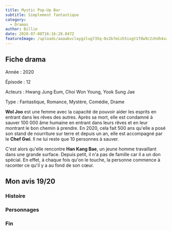 ```yaml
---
title: Mystic Pop-Up Bar
subtitle: Simplement fantastique
category:
  - Dramas
author: Billie
date: 2020-07-08T16:16:28.047Z
featureImage: /uploads/aaaabvclaygzlug735q-0v2b7mizh5ixgt1f0w9c2zhdh4xa-zozrozxygerdpwtzjf67cmmnwquouwphr6xc1dkgd3fc2uh.jpg
---
```

## Fiche drama

Année : 2020

Épisode : 12

Acteurs : Hwang Jung Eum, Choi Won Young, Yook Sung Jae

Type : Fantastique, Romance, Mystère, Comédie, Drame

**Wol Joo** est une femme avec la capacité de pouvoir aider les esprits en entrant dans les rêves des autres. Après sa mort, elle est condamné à sauver 100 000 âme humaine en entrant dans leurs rêves et en leur montrant le bon chemin à prendre. En 2020, cela fait 500 ans qu'elle a posé son stand de nourriture sur terre et depuis un an, elle est accompagné par le **Chef Gwi**. Il ne lui reste que 10 personnes à sauver.

C'est alors qu'elle rencontre **Han Kang Bae**, un jeune homme travaillant dans une grande surface. Depuis petit, il n'a pas de famille car il a un don spécial. En effet, à chaque fois qu'on le touche, la personne commence à raconter  ce qu'il y a au fond de son cœur.



## Mon avis 19/20

### Histoire



### Personnages



### Fin